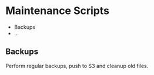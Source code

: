 # Maintenance Scripts
- Backups
- ...

## Backups
Perform regular backups, push to S3 and cleanup old files.